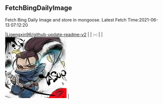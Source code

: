 ## FetchBingDailyImage

Fetch Bing Daily Image and store in mongoose. Latest Fetch Time:2021-06-13 07:12:20

|[Ligengxin96/github-update-readme-v2](https://github.com/Ligengxin96/github-update-readme-v2) |
                | :-: |
                |<a href="https://github.com/Ligengxin96/github-update-readme-v2"><img src="https://github.com/Ligengxin96/FetchBingDailyImage/raw/master/DISPLAY.jpg" alt="Ligengxin96/github-update-readme-v2" title="Ligengxin96/github-update-readme-v2" width="200" height="200"></a> |



